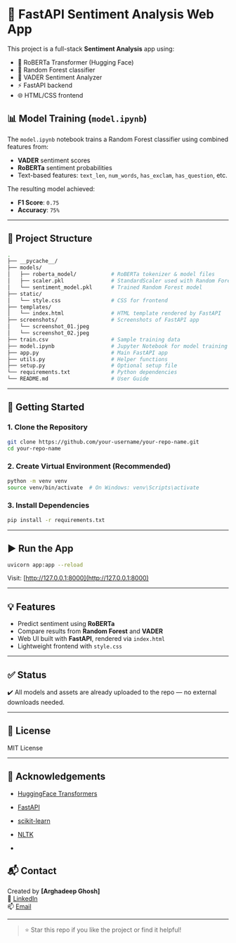 # 🧠 FastAPI Sentiment Analysis Web App

This project is a full-stack **Sentiment Analysis** app using:

- 🤖 RoBERTa Transformer (Hugging Face)
- 🌲 Random Forest classifier
- 💬 VADER Sentiment Analyzer
- ⚡ FastAPI backend
- 🌐 HTML/CSS frontend

## 📊 Model Training (`model.ipynb`)

The `model.ipynb` notebook trains a Random Forest classifier using combined features from:

- **VADER** sentiment scores  
- **RoBERTa** sentiment probabilities  
- Text-based features: `text_len`, `num_words`, `has_exclam`, `has_question`, etc.

The resulting model achieved:

- **F1 Score**: `0.75`  
- **Accuracy**: `75%`  


---

## 📁 Project Structure

```bash
.
├── __pycache__/
├── models/
│   ├── roberta_model/           # RoBERTa tokenizer & model files
│   ├── scaler.pkl               # StandardScaler used with Random Forest
│   └── sentiment_model.pkl      # Trained Random Forest model
├── static/
│   └── style.css                # CSS for frontend
├── templates/
│   └── index.html               # HTML template rendered by FastAPI
├── screenshots/                 # Screenshots of FastAPI app
│   └── screenshot_01.jpeg
│   └── screenshot_02.jpeg
├── train.csv                    # Sample training data
├── model.ipynb                  # Jupyter Notebook for model training
├── app.py                       # Main FastAPI app
├── utils.py                     # Helper functions
├── setup.py                     # Optional setup file
└── requirements.txt             # Python dependencies
└── README.md                    # User Guide

```

---

## 🚀 Getting Started

### 1. Clone the Repository

```bash
git clone https://github.com/your-username/your-repo-name.git
cd your-repo-name
```

### 2. Create Virtual Environment (Recommended)

```bash
python -m venv venv
source venv/bin/activate  # On Windows: venv\Scripts\activate
```

### 3. Install Dependencies

```bash
pip install -r requirements.txt
```

---

## ▶️ Run the App

```bash
uvicorn app:app --reload
```

Visit: [http://127.0.0.1:8000](http://127.0.0.1:8000)

---

## 💡 Features

- Predict sentiment using **RoBERTa**
- Compare results from **Random Forest** and **VADER**
- Web UI built with **FastAPI**, rendered via `index.html`
- Lightweight frontend with `style.css`

---

## ✅ Status

✔️ All models and assets are already uploaded to the repo — no external downloads needed.

---

## 📄 License

MIT License

---

## 🙏 Acknowledgements

- [HuggingFace Transformers](https://huggingface.co/)
- [FastAPI](https://fastapi.tiangolo.com/)
- [scikit-learn](https://scikit-learn.org/)
- [NLTK](https://www.nltk.org/)

- 
## 📬 Contact

Created by **[Arghadeep Ghosh]**  
🔗 [LinkedIn](https://www.linkedin.com/in/arghadeep-ghosh-895b27287/)  
📫 [Email](arghadeepghosh17@gmail.com)

---

> ⭐ Star this repo if you like the project or find it helpful!

